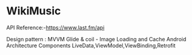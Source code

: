 # WikiMusic

 API Reference:-https://www.last.fm/api

Design pattern : MVVM
Glide & coil - Image Loading and Cache
Android Architecture Components
LiveData,ViewModel,ViewBinding,Retrofit

